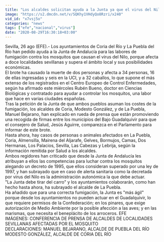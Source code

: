 ```yaml
---
title: "Los alcaldes solicitan ayuda a la Junta ya que el virus del Nilo afecta a 12 pueblos"
image: "https://s2.dmcdn.net/v/SQKhy1VHdyQo8Rzri/x240"
vid_id: "x7vsj5o"
categories: "news"
tags: ["efe","nacional","virus"]
date: "2020-08-29T16:30:18+03:00"
---
```

Sevilla, 26 ago (EFE).- Los ayuntamientos de Coria del Río y La Puebla del Río han pedido ayuda a la Junta de Andalucía para las labores de fumigación contra los mosquitos que causan el virus del Nilo, porque afecta a doce localidades sevillanas y supera el ámbito local y sus posibilidades económicas.  <br>El brote ha causado la muerte de dos personas y afecta a 34 personas, 16 de ellas ingresadas y seis en la UCI, y a 32 caballos, lo que supone el más extenso de los registrados en el Centro Europeo de Control Enfermedades, según ha afirmado este miércoles Rubén Bueno, doctor en Ciencias Biológicas y contratado para ayudar a controlar los mosquitos, una labor que hace en varias ciudades españolas.  <br>Tras la petición de la Junta de que ambos pueblos asuman los costes de la fumigación, los alcaldes de Coria, Modesto González, y de La Puebla, Manuel Bejarano, han explicado en rueda de prensa que están promoviendo una recogida de firmas entre los municipios del Bajo Guadalquivir para que el consejero de Salud, Jesús Aguirre, comparezca en el Parlamento para informar de este brote.  <br>Hasta ahora, hay casos de personas o animales afectados en La Puebla, Coria, Almensilla, Mairena del Aljarafe, Gelves, Bormujos, Camas, Dos Hermanas, Los Palacios, Sevilla, Las Cabezas y Lebrija, según la información remitida por Salud a los alcaldes.  <br>Ambos regidores han criticado que desde la Junta de Andalucía les atribuyan a ellos las competencias para luchar contra los mosquitos alegando un decreto de 1995, que ellos consideran superado por una ley de 1997, y han subrayado que en caso de alerta sanitaria como la decretada por virus del Nilo es la administración autonómica la que debe actuar.  <br>&quot;La Junta debe tirar del carro&quot; y los ayuntamientos colaborarán, como han hecho hasta ahora, ha subrayado el alcalde de La Puebla.  <br>Ha añadido que para una correcta fumigación, la Junta es &quot;más ágil&quot; porque desde los ayuntamientos no pueden actuar en el Guadalquivir, lo que requiere permisos de la Confederación; en los pinares, que exige autorización de Medio Ambiente por la posible afección a las aves; y en las marismas, que necesita el beneplácito de los arroceros. EFE  <br>IMÁGENES: CONFERENCIA DE PRENSA DE ALCALDES DE LOCALIDADES SEVILLANAS AFECTADAS POR EL MOSQUITO  <br>DECLARACIONES: MANUEL BEJARANO, ALCALDE DE PUEBLA DEL RÍO  <br>MODESTO GONZÁLEZ, ALCALDE DE CORIA DEL RÍO
